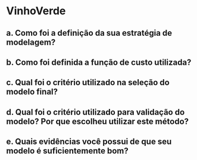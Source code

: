 # VinhoVerde

## a. Como foi a definição da sua estratégia de modelagem?
## b. Como foi definida a função de custo utilizada?
## c. Qual foi o critério utilizado na seleção do modelo final?
## d. Qual foi o critério utilizado para validação do modelo? Por que escolheu utilizar este método?
## e. Quais evidências você possui de que seu modelo é suficientemente bom?
